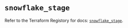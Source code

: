 # `snowflake_stage`

Refer to the Terraform Registory for docs: [`snowflake_stage`](https://registry.terraform.io/providers/snowflake-labs/snowflake/0.70.1/docs/resources/stage).
